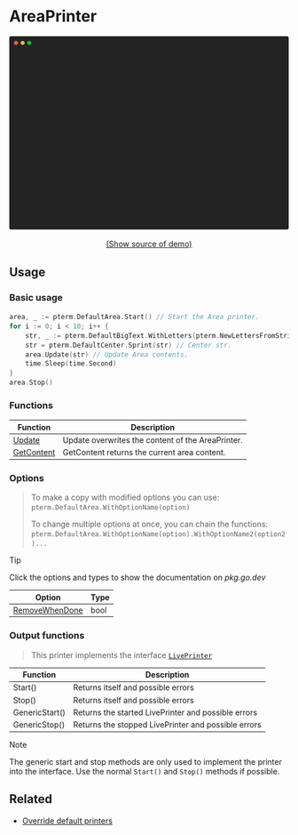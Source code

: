 # AreaPrinter

![AreaPrinter Example](https://raw.githubusercontent.com/pterm/pterm/master/_examples/area/animation.svg)

<p align="center"><a href="https://github.com/pterm/pterm/blob/master/_examples/area/main.go" target="_blank">(Show source of demo)</a></p>


## Usage

### Basic usage

```go
area, _ := pterm.DefaultArea.Start() // Start the Area printer.
for i := 0; i < 10; i++ {
    str, _ := pterm.DefaultBigText.WithLetters(pterm.NewLettersFromString(time.Now().Format("15:04:05"))).Srender() // Save current time in str.
    str = pterm.DefaultCenter.Sprint(str) // Center str.
    area.Update(str) // Update Area contents.
    time.Sleep(time.Second)
}
area.Stop()
```
### Functions

|Function|Description|
|--------|-----------|
|[Update](https://pkg.go.dev/github.com/pterm/pterm#AreaPrinter.Update)|Update overwrites the content of the AreaPrinter.|
|[GetContent](https://pkg.go.dev/github.com/pterm/pterm#AreaPrinter.GetContent)|GetContent returns the current area content.|

### Options

> To make a copy with modified options you can use:
> `pterm.DefaultArea.WithOptionName(option)`
>
> To change multiple options at once, you can chain the functions:
> `pterm.DefaultArea.WithOptionName(option).WithOptionName2(option2)...`

> [!TIP]
> Click the options and types to show the documentation on _pkg.go.dev_

|Option|Type|
|------|----|
|[RemoveWhenDone](https://pkg.go.dev/github.com/pterm/pterm#AreaPrinter.RemoveWhenDone)|bool|

### Output functions
> This printer implements the interface [`LivePrinter`](https://github.com/pterm/pterm/blob/master/interface_live_printer.go)

|Function|Description|
|------|---------|
|Start()|Returns itself and possible errors|
|Stop()|Returns itself and possible errors|
|GenericStart()|Returns the started LivePrinter and possible errors|
|GenericStop()|Returns the stopped LivePrinter and possible errors|

> [!NOTE]
> The generic start and stop methods are only used to implement the printer into the interface.
> Use the normal `Start()` and `Stop()` methods if possible.

## Related
- [Override default printers](../customizing/override-default-printer.md)
